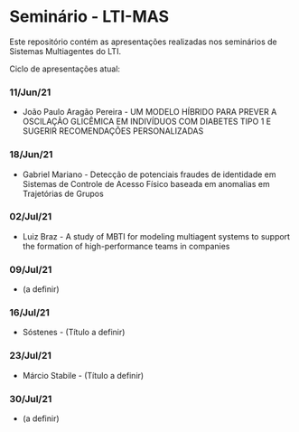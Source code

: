 # Seminário - LTI-MAS

Este repositório contém as apresentações realizadas nos seminários de Sistemas Multiagentes do LTI.

Ciclo de apresentações atual:

### 11/Jun/21
* João Paulo Aragão Pereira - UM MODELO HÍBRIDO PARA PREVER A OSCILAÇÃO GLICÊMICA EM INDIVÍDUOS COM DIABETES TIPO 1 E SUGERIR RECOMENDAÇÕES PERSONALIZADAS

### 18/Jun/21
* Gabriel Mariano - Detecção de potenciais fraudes de identidade em Sistemas de Controle de Acesso Físico baseada em anomalias em Trajetórias de Grupos

### 02/Jul/21
* Luiz Braz - A study of MBTI for modeling multiagent systems to support the formation of high-performance teams in companies

### 09/Jul/21
* (a definir)

### 16/Jul/21
* Sóstenes - (Título a definir)

### 23/Jul/21
* Márcio Stabile - (Título a definir)

### 30/Jul/21
* (a definir)
